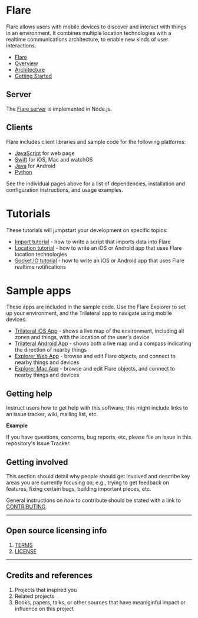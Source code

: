 # Flare

Flare allows users with mobile devices to discover and interact with things in an environment. It combines multiple location technologies with a realtime communications architecture, to enable new kinds of user interactions. 

- [Flare](http://devnet-stage.kpimdp.com/site/flare/)
- [Overview](http://devnet-stage.kpimdp.com/site/flare/discover/overview/)
- [Architecture](http://devnet-stage.kpimdp.com/site/flare/discover/architecture/)
- [Getting Started](http://devnet-stage.kpimdp.com/site/flare/discover/gettingstarted/)

## Server

The [Flare server](server/) is implemented in Node.js.

## Clients

Flare includes client libraries and sample code for the following platforms:

- [JavaScript](server/public/) for web page
- [Swift](swift/) for iOS, Mac and watchOS
- [Java](java/) for Android
- [Python](python/)

See the individual pages above for a list of dependencies, installation and configuration instructions, and usage examples.

# Tutorials

These tutorials will jumpstart your development on specific topics:

- [Import tutorial](http://devnet-stage.kpimdp.com/site/flare/learn/import-tutorial.html) - how to write a script that imports data into Flare
- [Location tutorial](http://devnet-stage.kpimdp.com/site/flare/learn/location-tutorial.html) - how to write an iOS or Android app that uses Flare location technologies
- [Socket.IO tutorial](http://devnet-stage.kpimdp.com/site/flare/learn/socketio-tutorial.html) - how to write an iOS or Android app that uses Flare realtime notifications

# Sample apps

These apps are included in the sample code. Use the Flare Explorer to set up your environment, and the Trilateral app to navigate using mobile devices.

- [Trilateral iOS App](http://devnet-stage.kpimdp.com/site/flare/learn/trilateral-ios.html) - shows a live map of the environment, including all zones and things, with the location of the user's device
- [Trilateral Android App](http://devnet-stage.kpimdp.com/site/flare/learn/trilateral-android.html) - shows both a live map and a compass indicating the direction of nearby things
- [Explorer Web App](http://devnet-stage.kpimdp.com/site/flare/learn/explorer-web.html) - browse and edit Flare objects, and connect to nearby things and devices
- [Explorer Mac App](http://devnet-stage.kpimdp.com/site/flare/learn/explorer-mac.html) - browse and edit Flare objects, and connect to nearby things and devices

## Getting help

Instruct users how to get help with this software; this might include links to an issue tracker, wiki, mailing list, etc.

**Example**

If you have questions, concerns, bug reports, etc, please file an issue in this repository's Issue Tracker.

## Getting involved

This section should detail why people should get involved and describe key areas you are
currently focusing on; e.g., trying to get feedback on features, fixing certain bugs, building
important pieces, etc.

General instructions on _how_ to contribute should be stated with a link to [CONTRIBUTING](CONTRIBUTING.md).


----

## Open source licensing info
1. [TERMS](TERMS.md)
2. [LICENSE](LICENSE)


----

## Credits and references

1. Projects that inspired you
2. Related projects
3. Books, papers, talks, or other sources that have meaniginful impact or influence on this project
